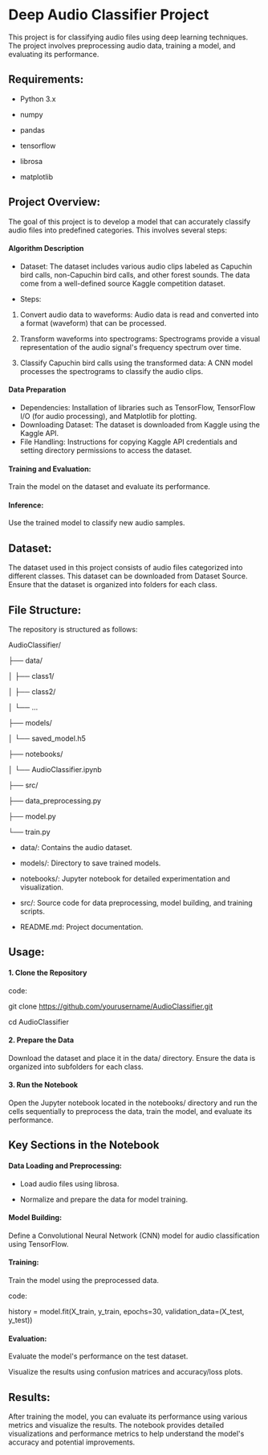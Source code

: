 # Deep Audio Classifier Project

This project is for classifying audio files using deep learning techniques. The project involves preprocessing audio data, training a model, and evaluating its performance.

## Requirements:

- Python 3.x

- numpy

- pandas

- tensorflow

- librosa

- matplotlib

## Project Overview:

The goal of this project is to develop a model that can accurately classify audio files into predefined categories. This involves several steps:

#### Algorithm Description

- Dataset: The dataset includes various audio clips labeled as Capuchin bird calls, non-Capuchin bird calls, and other forest sounds. The data come from a well-defined source Kaggle competition dataset.

- Steps:

1. Convert audio data to waveforms: Audio data is read and converted into a format (waveform) that can be processed.

2. Transform waveforms into spectrograms: Spectrograms provide a visual representation of the audio signal's frequency spectrum over time.

3. Classify Capuchin bird calls using the transformed data: A CNN model processes the spectrograms to classify the audio clips.

#### Data Preparation

- Dependencies: Installation of libraries such as TensorFlow, TensorFlow I/O (for audio processing), and Matplotlib for plotting.
- Downloading Dataset: The dataset is downloaded from Kaggle using the Kaggle API.
- File Handling: Instructions for copying Kaggle API credentials and setting directory permissions to access the dataset.

#### Training and Evaluation: 

Train the model on the dataset and evaluate its performance.

#### Inference: 

Use the trained model to classify new audio samples.

## Dataset:

The dataset used in this project consists of audio files categorized into different classes. This dataset can be downloaded from Dataset Source. Ensure that the dataset is organized into folders for each class.

## File Structure:

The repository is structured as follows:

AudioClassifier/

├── data/

│   ├── class1/

│   ├── class2/

│   └── ...

├── models/

│   └── saved_model.h5

├── notebooks/

│   └── AudioClassifier.ipynb

├── src/

   ├── data_preprocessing.py
   
   ├── model.py
   
   └── train.py

- data/: Contains the audio dataset.

- models/: Directory to save trained models.

- notebooks/: Jupyter notebook for detailed experimentation and visualization.

- src/: Source code for data preprocessing, model building, and training scripts.

- README.md: Project documentation.

## Usage:

#### 1. Clone the Repository

code:

git clone https://github.com/yourusername/AudioClassifier.git

cd AudioClassifier

#### 2. Prepare the Data

Download the dataset and place it in the data/ directory. Ensure the data is organized into subfolders for each class.

#### 3. Run the Notebook

Open the Jupyter notebook located in the notebooks/ directory and run the cells sequentially to preprocess the data, train the model, and evaluate its performance.

## Key Sections in the Notebook

#### Data Loading and Preprocessing:

- Load audio files using librosa.

- Normalize and prepare the data for model training.

#### Model Building:

Define a Convolutional Neural Network (CNN) model for audio classification using TensorFlow.

#### Training:

Train the model using the preprocessed data.

code:

history = model.fit(X_train, y_train, epochs=30, validation_data=(X_test, y_test))

#### Evaluation:

Evaluate the model's performance on the test dataset.

Visualize the results using confusion matrices and accuracy/loss plots.

## Results:

After training the model, you can evaluate its performance using various metrics and visualize the results. The notebook provides detailed visualizations and performance metrics to help understand the model's accuracy and potential improvements.
